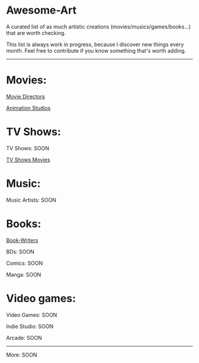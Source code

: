 # Awesome-Art

A curated list of as much artistic creations (movies/musics/games/books...) that are worth checking.

This list is always work in progress, because I discover new things every month. Feel free to contribute if you know something that's worth adding.

---

# Movies:

[Movie Directors](Movies/Movie-Directors.md)

[Animation Studios](Movies/Animation-Studios.md)

# TV Shows:

TV Shows: SOON

[TV Shows Movies](TV-Shows/TV-Shows-Movies.md)

# Music:

Music Artists: SOON

# Books:

[Book-Writers](Books/Book-Writers.md)

BDs: SOON

Comics: SOON

Manga: SOON

# Video games:

Video Games: SOON

Indie Studio: SOON

Arcade: SOON

---

More: SOON
